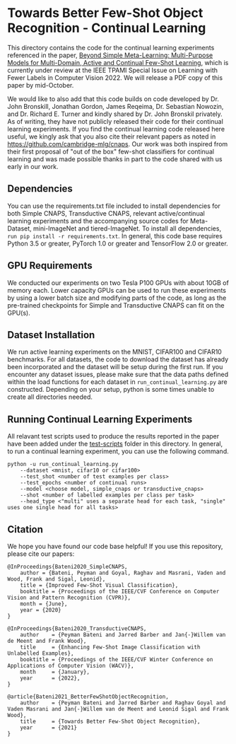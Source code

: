 # Towards Better Few-Shot Object Recognition - Continual Learning

This directory contains the code for the continual learning experiments referenced in the paper, [Beyond Simple Meta-Learning: Multi-Purpose Models for Multi-Domain, Active and Continual Few-Shot Learning](https://arxiv.org/abs/2201.05151), which is currently under review at the IEEE TPAMI Special Issue on Learning with Fewer Labels in Computer Vision 2022. We will release a PDF copy of this paper by mid-October.

We would like to also add that this code builds on code developed by Dr. John Bronskill, Jonathan Gordon, James Reqeima, Dr. Sebastian Nowozin, and Dr. Richard E. Turner and kindly shared by Dr. John Bronskil privately. As of writing, they have not publicly released their code for their continual learning experiments. If you find the continual learning code released here useful, we kingly ask that you also cite their relevant papers as noted in https://github.com/cambridge-mlg/cnaps. Our work was both inspired from their first proposal of "out of the box" few-shot classifiers for continual learning and was made possible thanks in part to the code shared with us early in our work.

## Dependencies
You can use the requirements.txt file included to install dependencies for both Simple CNAPS, Transductive CNAPS, relevant active/continual learning experiments and the accompanying source codes for Meta-Dataset, mini-ImageNet and tiered-ImageNet. To install all dependencies, ```run pip install -r requirements.txt```. In general, this code base requires Python 3.5 or greater, PyTorch 1.0 or greater and TensorFlow 2.0 or greater.

## GPU Requirements
We conducted our experiments on two Tesla P100 GPUs with about 10GB of memory each. Lower capacity GPUs can be used to run these experiments by using a lower batch size and modifying parts of the code, as long as the pre-trained checkpoints for Simple and Transductive CNAPS can fit on the GPU(s).

## Dataset Installation
We run active learning experiments on the MNIST, CIFAR100 and CIFAR10 benchmarks. For all datasets, the code to download the dataset has already been incorporated and the dataset will be setup during the first run. If you encounter any dataset issues, please make sure that the data paths defined within the load functions for each dataset in ```run_continual_learning.py``` are constructed. Depending on your setup, python is some times unable to create all directories needed.

## Running Continual Learning Experiments

All relavant test scripts used to produce the results reported in the paper have been added under the [test-scripts](https://github.com/plai-group/simple-cnaps/tree/master/continual-learning/test-scripts) folder in this directory. In general, to run a continual learning experiment, you can use the following command.

```
python -u run_continual_learning.py 
    --dataset <mnist, cifar10 or cifar100> 
    --test_shot <number of test examples per class> 
    --test_epochs <number of continual runs> 
    --model <choose model, simple_cnaps or transductive_cnaps> 
    --shot <number of labelled examples per class per task> 
    --head_type <"multi" uses a separate head for each task, "single" uses one single head for all tasks>
```

## Citation
We hope you have found our code base helpful! If you use this repository, please cite our papers:

```
@InProceedings{Bateni2020_SimpleCNAPS,
    author = {Bateni, Peyman and Goyal, Raghav and Masrani, Vaden and Wood, Frank and Sigal, Leonid},
    title = {Improved Few-Shot Visual Classification},
    booktitle = {Proceedings of the IEEE/CVF Conference on Computer Vision and Pattern Recognition (CVPR)},
    month = {June},
    year = {2020}
}

@InProceedings{Bateni2020_TransductiveCNAPS,
    author    = {Peyman Bateni and Jarred Barber and Jan{-}Willem van de Meent and Frank Wood},
    title     = {Enhancing Few-Shot Image Classification with Unlabelled Examples},
    booktitle = {Proceedings of the IEEE/CVF Winter Conference on Applications of Computer Vision (WACV)},
    month     = {January},
    year      = {2022},
}

@article{Bateni2021_BetterFewShotObjectRecognition,
    author    = {Peyman Bateni and Jarred Barber and Raghav Goyal and Vaden Masrani and Jan{-}Willem van de Meent and Leonid Sigal and Frank Wood},
    title     = {Towards Better Few-Shot Object Recognition},
    year      = {2021}
}
```
